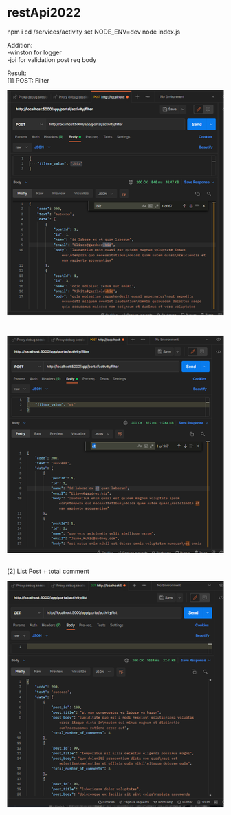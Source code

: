 # restApi2022

npm i 
cd /services/activity
set NODE_ENV=dev
node index.js

Addition: <br>
-winston for logger <br>
-joi for validation post req body <br>

Result: <br>
[1] POST: Filter
<p align="left">
  <img src="https://raw.githubusercontent.com/syukranDev/restApi2022/main/images/filter.PNG" />
  </p> <br /> 
  
  <p align="left">
  <img src="https://raw.githubusercontent.com/syukranDev/restApi2022/main/images/filter_2.PNG" />
  </p> <br /> 
 [2] List Post + total comment 
  <p align="left">
  <img src="https://raw.githubusercontent.com/syukranDev/restApi2022/main/images/listPostAndComments.PNG" />
  </p> <br /> 
